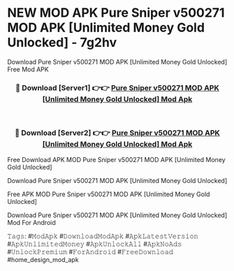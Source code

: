 # NEW MOD APK Pure Sniper v500271 MOD APK [Unlimited Money Gold Unlocked] - 7g2hv
Download Pure Sniper v500271 MOD APK [Unlimited Money Gold Unlocked] Free Mod APK

<div align="center">
<h3>🔴 Download [Server1] 👉👉 <a href="https://apk-comot.site?title=Pure_Sniper_v500271_MOD_APK_[Unlimited_Money_Gold_Unlocked]">Pure Sniper v500271 MOD APK [Unlimited Money Gold Unlocked] Mod Apk</a></h3><br>

<h3>🔴 Download [Server2] 👉👉 <a href="https://apk-comot.site?title=Pure_Sniper_v500271_MOD_APK_[Unlimited_Money_Gold_Unlocked]">Pure Sniper v500271 MOD APK [Unlimited Money Gold Unlocked] Mod Apk</a></h3>
</div>


Free Download APK MOD Pure Sniper v500271 MOD APK [Unlimited Money Gold Unlocked]

Download Pure Sniper v500271 MOD APK [Unlimited Money Gold Unlocked] 

Free APK MOD Pure Sniper v500271 MOD APK [Unlimited Money Gold Unlocked] 

Download Pure Sniper v500271 MOD APK [Unlimited Money Gold Unlocked] Mod For Android

𝚃𝚊𝚐𝚜: #𝙼𝚘𝚍𝙰𝚙𝚔 #𝙳𝚘𝚠𝚗𝚕𝚘𝚊𝚍𝙼𝚘𝚍𝙰𝚙𝚔 #𝙰𝚙𝚔𝙻𝚊𝚝𝚎𝚜𝚝𝚅𝚎𝚛𝚜𝚒𝚘𝚗 #𝙰𝚙𝚔𝚄𝚗𝚕𝚒𝚖𝚒𝚝𝚎𝚍𝙼𝚘𝚗𝚎𝚢 #𝙰𝚙𝚔𝚄𝚗𝚕𝚘𝚌𝚔𝙰𝚕𝚕 #𝙰𝚙𝚔𝙽𝚘𝙰𝚍𝚜 #𝚄𝚗𝚕𝚘𝚌𝚔𝙿𝚛𝚎𝚖𝚒𝚞𝚖 #𝙵𝚘𝚛𝙰𝚗𝚍𝚛𝚘𝚒𝚍 #𝙵𝚛𝚎𝚎𝙳𝚘𝚠𝚗𝚕𝚘𝚊𝚍 #home_design_mod_apk